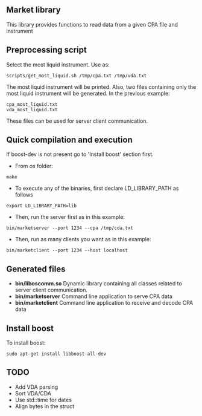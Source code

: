 Market library
----------------------------
This library provides functions to read data from a given CPA file and instrument


Preprocessing script
-------------------------
Select the most liquid instrument. Use as:
~~~~
scripts/get_most_liquid.sh /tmp/cpa.txt /tmp/vda.txt
~~~~
The most liquid instrument will be printed. Also, two files containing only the most liquid instrument will be generated. In the previous example:
~~~~
cpa_most_liquid.txt
vda_most_liquid.txt
~~~~
These files can be used for server client communication.


Quick compilation and execution 
-------------------------
If boost-dev is not present go to 'Install boost' section first.

* From *os* folder:
~~~~
make
~~~~
* To execute any of the binaries, first declare LD_LIBRARY_PATH as follows
~~~~
export LD_LIBRARY_PATH=lib

~~~~
* Then, run the server first as in this example:
~~~~
bin/marketserver --port 1234 --cpa /tmp/cda.txt
~~~~
* Then, run as many clients you want as in this example:
~~~~
bin/marketclient --port 1234 --host localhost
~~~~

Generated files
---------------
* **bin/liboscomm.so** Dynamic library containing all classes related to server client communication.
* **bin/marketserver** Command line application to serve CPA data
* **bin/marketclient** Command line application to receive and decode CPA data

Install boost
---------------
To install boost:
~~~~
sudo apt-get install libboost-all-dev
~~~~

TODO
----------------
* Add VDA parsing
* Sort VDA/CDA
* Use std::time for dates
* Align bytes in the struct

